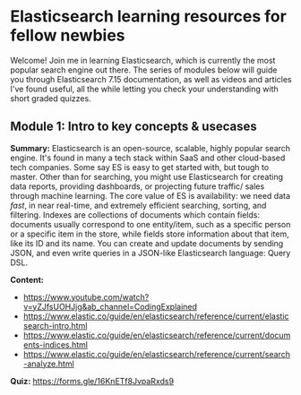 # Elasticsearch learning resources for fellow newbies
Welcome! Join me in learning Elasticsearch, which is currently the most popular search engine out there. The series of modules below will guide you through Elasticsearch 7.15 documentation, as well as videos and articles I've found useful, all the while letting you check your understanding with short graded quizzes.

## Module 1: Intro to key concepts & usecases
**Summary:** Elasticsearch is an open-source, scalable, highly popular search engine. It's found in many a tech stack within SaaS and other cloud-based tech companies. Some say ES is easy to get started with, but tough to master. Other than for searching, you might use Elasticsearch for creating data reports, providing dashboards, or projecting future traffic/ sales through machine learning. The core value of ES is availability: we need data *fast*, in near real-time, and extremely efficient searching, sorting, and filtering. Indexes are collections of documents which contain fields: documents usually correspond to one entity/item, such as a specific person or a specific item in the store, while fields store information about that item, like its ID and its name. You can create and update documents by sending JSON, and even write queries in a JSON-like Elasticsearch language: Query DSL.

**Content:** 
* https://www.youtube.com/watch?v=yZJfsUOHJjg&ab_channel=CodingExplained
* https://www.elastic.co/guide/en/elasticsearch/reference/current/elasticsearch-intro.html
* https://www.elastic.co/guide/en/elasticsearch/reference/current/documents-indices.html
* https://www.elastic.co/guide/en/elasticsearch/reference/current/search-analyze.html

**Quiz:** https://forms.gle/16KnETf8JvpaRxds9 
